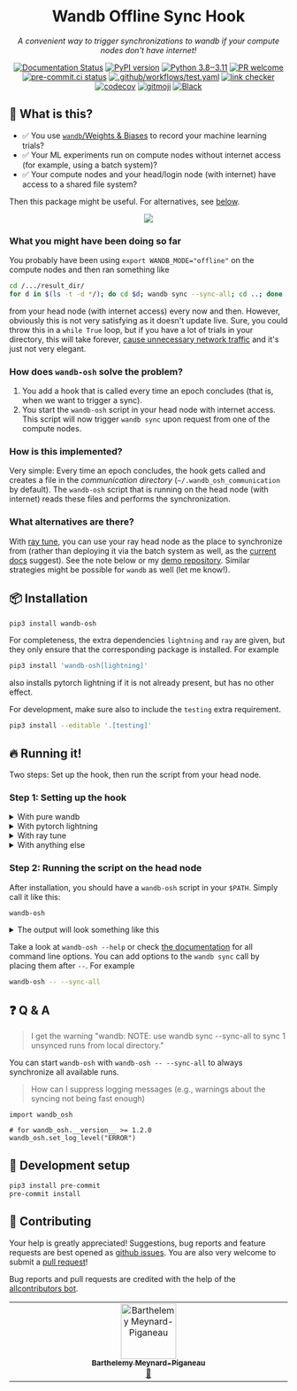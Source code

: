 <div align="center">
<h1>Wandb Offline Sync Hook</h1>
<em>A convenient way to trigger synchronizations to wandb if your compute nodes don't have internet!</em>
<p></p>

[![Documentation Status](https://readthedocs.org/projects/wandb-offline-sync-hook/badge/?version=latest)](https://wandb-offline-sync-hook.readthedocs.io/en/latest/?badge=latest)
[![PyPI version](https://badge.fury.io/py/wandb-osh.svg)](https://pypi.org/project/wandb-osh)
[![Python 3.8‒3.11](https://img.shields.io/badge/python-3.8%E2%80%923.11-blue)](https://www.python.org)
[![PR welcome](https://img.shields.io/badge/PR-Welcome-%23FF8300.svg)](https://git-scm.com/book/en/v2/GitHub-Contributing-to-a-Project)
[![pre-commit.ci status](https://results.pre-commit.ci/badge/github/klieret/wandb-offline-sync-hook/main.svg)](https://results.pre-commit.ci/latest/github/klieret/wandb-offline-sync-hook/main)
[![.github/workflows/test.yaml](https://github.com/klieret/wandb-offline-sync-hook/actions/workflows/test.yaml/badge.svg)](https://github.com/klieret/wandb-offline-sync-hook/actions/workflows/test.yaml)
[![link checker](https://github.com/klieret/wandb-offline-sync-hook/actions/workflows/check-links.yaml/badge.svg)](https://github.com/klieret/wandb-offline-sync-hook/actions)
[![codecov](https://codecov.io/github/klieret/wandb-offline-sync-hook/branch/main/graph/badge.svg?token=6MQZ4LODE5)](https://app.codecov.io/github/klieret/wandb-offline-sync-hook)
[![gitmoji](https://img.shields.io/badge/gitmoji-%20😜%20😍-FFDD67.svg)](https://gitmoji.dev)
[![Black](https://img.shields.io/badge/code%20style-black-000000.svg)](https://github.com/python/black)

</div>

## 🤔 What is this?

- ✅ You use [`wandb`/Weights & Biases](https://wandb.ai/) to record your machine learning trials?
- ✅ Your ML experiments run on compute nodes without internet access (for example, using a batch system)?
- ✅ Your compute nodes and your head/login node (with internet) have access to a shared file system?

Then this package might be useful. For alternatives, see [below](https://github.com/klieret/wandb-offline-sync-hook#what-alternatives-are-there).

<div align="center">

![](https://user-images.githubusercontent.com/13602468/200086359-507b8653-e999-4cb3-ac93-ba1d175d2016.png)

</div>

### What you might have been doing so far

You probably have been using `export WANDB_MODE="offline"` on the compute nodes and then ran something like

```bash
cd /.../result_dir/
for d in $(ls -t -d */); do cd $d; wandb sync --sync-all; cd ..; done
```

from your head node (with internet access) every now and then.
However, obviously this is not very satisfying as it doesn't update live.
Sure, you could throw this in a `while True` loop, but if you have a lot of trials in your directory, this will take forever, [cause unnecessary network traffic](https://github.com/wandb/wandb/issues/2887) and it's just not very elegant.

### How does `wandb-osh` solve the problem?

1. You add a hook that is called every time an epoch concludes (that is, when we want to trigger a sync).
2. You start the `wandb-osh` script in your head node with internet access. This script will now trigger `wandb sync` upon request from one of the compute nodes.

### How is this implemented?

Very simple: Every time an epoch concludes, the hook gets called and creates a file in the _communication directory_ (`~/.wandb_osh_communication` by default).
The `wandb-osh` script that is running on the head node (with internet) reads these files and performs the synchronization.

### What alternatives are there?

With [ray tune][ray-tune], you can use your ray head node as the place to synchronize from (rather than deploying it via the batch system as well, as the [current docs][ray-tune-slurm-docs] suggest). See the note below or my [demo repository][ray-tune-slurm-test].
Similar strategies might be possible for `wandb` as well (let me know!).

## 📦 Installation

```bash
pip3 install wandb-osh
```

For completeness, the extra dependencies `lightning` and `ray` are given, but they only ensure that the corresponding package is installed.
For example

```bash
pip3 install 'wandb-osh[lightning]'
```

also installs pytorch lightning if it is not already present, but has no other effect.

For development, make sure also to include the `testing` extra requirement.

```bash
pip3 install --editable '.[testing]'
```

## 🔥 Running it!

Two steps: Set up the hook, then run the script from your head node.

### Step 1: Setting up the hook

<details>
<summary>With pure wandb</summary>

Let's adapt the [simple pytorch example](https://docs.wandb.ai/guides/integrations/pytorch) from the wandb docs (it only takes 3 lines!):

```python
import wandb
from wandb_osh.hooks import TriggerWandbSyncHook  # <-- New!


trigger_sync = TriggerWandbSyncHook()  # <--- New!

wandb.init(config=args, mode="offline")

model = ... # set up your model

# Magic
wandb.watch(model, log_freq=100)

model.train()
for batch_idx, (data, target) in enumerate(train_loader):
    output = model(data)
    loss = F.nll_loss(output, target)
    loss.backward()
    optimizer.step()
    if batch_idx % args.log_interval == 0:
        wandb.log({"loss": loss})
        trigger_sync()  # <-- New!
```

</details>
<details>
<summary>With pytorch lightning</summary>

Simply add the `TriggerWandbSyncLightningCallback` to your list of callbacks and you're good to go!

```python
from wandb_osh.lightning_hooks import TriggerWandbSyncLightningCallback  # <-- New!
from pytorch_lightning.loggers import WandbLogger
from pytorch_lightning import Trainer

logger = WandbLogger(
    project="project",
    group="group",
    offline=True,
)

model = MyLightningModule()
trainer = Trainer(
    logger=logger,
    callbacks=[TriggerWandbSyncLightningCallback()]  # <-- New!
)
trainer.fit(model, train_dataloader, val_dataloader)
```

</details>
<details>
<summary>With ray tune</summary>

> **Note**
> With ray tune, you might not need this package! While the approach suggested in the
> [ray tune SLURM docs][ray-tune-slurm-docs] deploys the ray head on a worker node as well (so it doesn't
> have internet), this actually isn't needed. Instead, you can run the ray head and the
> tuning script on the head node and only submit batch jobs for your workers.
> In this way, `wandb` will be called from the head node and internet access is no
> problem there.
> For more information on this approach, take a look at my [demo repository][ray-tune-slurm-test].

You probably already use the `WandbLoggerCallback` callback. We simply add a second callback for `wandb-osh` (it only takes two new lines!):

```python
import os
from wandb_osh.ray_hooks import TriggerWandbSyncRayHook  # <-- New!


os.environ["WANDB_MODE"] = "offline"

callbacks = [
    WandbLoggerCallback(...),  # <-- ray tune documentation tells you about this
    TriggerWandbSyncRayHook(),  # <-- New!
]

tuner = tune.Tuner(
    trainable,
    tune_config=...,
    run_config=RunConfig(
        ...,
        callbacks=callbacks,
    ),
)
```

</details>

<details>
<summary>With anything else</summary>

Simply take the `TriggerWandbSyncHook` class and use it as a callback in your training
loop (as in the `wandb` example above), passing the directory that `wandb` is syncing
to as an argument.

</details>

### Step 2: Running the script on the head node

After installation, you should have a `wandb-osh` script in your `$PATH`. Simply call it like this:

```
wandb-osh
```

<details>
<summary>The output will look something like this</summary>

```
INFO: Starting to watch /home/kl5675/.wandb_osh_command_dir
INFO: Syncing /home/kl5675/ray_results/tcn-perfect-test-sync/DynamicTCNTrainable_b1f60706_4_attr_pt_thld=0.0273,batch_size=1,focal_alpha=0.2500,focal_gamma=2.0000,gnn_tracking_experiments_has_2022-11-03_17-08-42
Find logs at: /home/kl5675/ray_results/tcn-perfect-test-sync/DynamicTCNTrainable_b1f60706_4_attr_pt_thld=0.0273,batch_size=1,focal_alpha=0.2500,focal_gamma=2.0000,gnn_tracking_experiments_has_2022-11-03_17-08-42/wandb/debug-cli.kl5675.log
Syncing: https://wandb.ai/gnn_tracking/gnn_tracking/runs/b1f60706 ... done.
INFO: Finished syncing /home/kl5675/ray_results/tcn-perfect-test-sync/DynamicTCNTrainable_b1f60706_4_attr_pt_thld=0.0273,batch_size=1,focal_alpha=0.2500,focal_gamma=2.0000,gnn_tracking_experiments_has_2022-11-03_17-08-42
INFO: Syncing /home/kl5675/ray_results/tcn-perfect-test-sync/DynamicTCNTrainable_92a3ef1b_1_attr_pt_thld=0.0225,batch_size=1,focal_alpha=0.2500,focal_gamma=2.0000,gnn_tracking_experiments_has_2022-11-03_17-07-49
Find logs at: /home/kl5675/ray_results/tcn-perfect-test-sync/DynamicTCNTrainable_92a3ef1b_1_attr_pt_thld=0.0225,batch_size=1,focal_alpha=0.2500,focal_gamma=2.0000,gnn_tracking_experiments_has_2022-11-03_17-07-49/wandb/debug-cli.kl5675.log
Syncing: https://wandb.ai/gnn_tracking/gnn_tracking/runs/92a3ef1b ... done.
INFO: Finished syncing /home/kl5675/ray_results/tcn-perfect-test-sync/DynamicTCNTrainable_92a3ef1b_1_attr_pt_thld=0.0225,batch_size=1,focal_alpha=0.2500,focal_gamma=2.0000,gnn_tracking_experiments_has_2022-11-03_17-07-49
INFO: Syncing /home/kl5675/ray_results/tcn-perfect-test-sync/DynamicTCNTrainable_a2caa9c0_2_attr_pt_thld=0.0092,batch_size=1,focal_alpha=0.2500,focal_gamma=2.0000,gnn_tracking_experiments_has_2022-11-03_17-08-17
Find logs at: /home/kl5675/ray_results/tcn-perfect-test-sync/DynamicTCNTrainable_a2caa9c0_2_attr_pt_thld=0.0092,batch_size=1,focal_alpha=0.2500,focal_gamma=2.0000,gnn_tracking_experiments_has_2022-11-03_17-08-17/wandb/debug-cli.kl5675.log
Syncing: https://wandb.ai/gnn_tracking/gnn_tracking/runs/a2caa9c0 ... done.
```

</details>

Take a look at `wandb-osh --help` or check [the documentation](https://wandb-offline-sync-hook.readthedocs.io/en/latest/cli.html) for all command line options.
You can add options to the `wandb sync` call by placing them after `--`. For example

```bash
wandb-osh -- --sync-all
```

## ❓ Q & A

> I get the warning "wandb: NOTE: use wandb sync --sync-all to sync 1 unsynced runs from local directory."

You can start `wandb-osh` with `wandb-osh -- --sync-all` to always synchronize
all available runs.

> How can I suppress logging messages (e.g., warnings about the syncing not being fast enough)

```python3
import wandb_osh

# for wandb_osh.__version__ >= 1.2.0
wandb_osh.set_log_level("ERROR")
```

## 🧰 Development setup

```bash
pip3 install pre-commit
pre-commit install
```

## 💖 Contributing

Your help is greatly appreciated! Suggestions, bug reports and feature requests are best opened as [github issues][github-issues]. You are also very welcome to submit a [pull request][pulls]!

Bug reports and pull requests are credited with the help of the [allcontributors bot](https://allcontributors.org/).

<!-- ## ✨ Contributors -->
<!--  -->
<!-- Thanks goes to these wonderful people ([emoji key](https://allcontributors.org/docs/en/emoji-key)): -->
<!--  -->
<!-- ALL-CONTRIBUTORS-LIST:START - Do not remove or modify this section -->
<!-- prettier-ignore-start -->
<!-- markdownlint-disable -->
<table>
  <tbody>
    <tr>
      <td align="center" valign="top" width="14.28%"><a href="https://github.com/barthelemymp"><img src="https://avatars.githubusercontent.com/u/36533835?v=4?s=100" width="100px;" alt="Barthelemy Meynard-Piganeau"/><br /><sub><b>Barthelemy Meynard-Piganeau</b></sub></a><br /><a href="https://github.com/klieret/wandb-offline-sync-hook/issues?q=author%3Abarthelemymp" title="Bug reports">🐛</a></td>
    </tr>
  </tbody>
</table>

<!-- markdownlint-restore -->
<!-- prettier-ignore-end -->

<!-- ALL-CONTRIBUTORS-LIST:END -->
<!--  -->
<!-- This project follows the [all-contributors](https://github.com/all-contributors/all-contributors) specification. Contributions of any kind welcome! -->

[github-issues]: https://github.com/klieret/wandb-offline-sync-hook/issues
[pulls]: https://github.com/klieret/wandb-offline-sync-hook/pulls
[ray-tune-slurm-docs]: https://docs.ray.io/en/latest/cluster/vms/user-guides/community/slurm.html
[ray-tune-slurm-test]: https://github.com/klieret/ray-tune-slurm-test/
[ray-tune]: https://docs.ray.io/en/latest/tune/index.html
